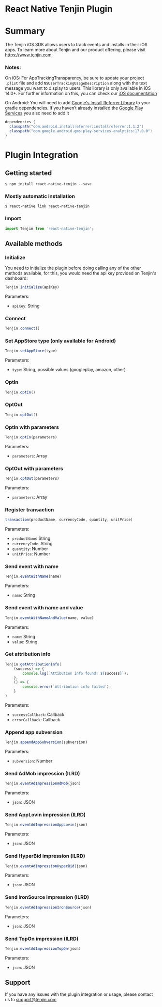 # React Native Tenjin Plugin

# Summary

The Tenjin iOS SDK allows users to track events and installs in their iOS apps. To learn more about Tenjin and our product offering, please visit https://www.tenjin.com.

### Notes:

On iOS:
For AppTrackingTransparency, be sure to update your project `.plist` file and add `NSUserTrackingUsageDescription` along with the text message you want to display to users. This library is only available in iOS 14.0+. For further information on this, you can check our [iOS documentation](https://github.com/tenjin/tenjin-ios-sdk#-skadnetwork-and-ios-15-advertiser-postbacks)
  
On Android:
You will need to add [Google's Install Referrer Library](https://developer.android.com/google/play/installreferrer/library.html) to your gradle dependencies. If you haven’t already installed the [Google Play Services](https://developers.google.com/android/guides/setup) you also need to add it
```gradle
dependencies {
  classpath("com.android.installreferrer:installreferrer:1.1.2")
  classpath("com.google.android.gms:play-services-analytics:17.0.0")
}
```

# Plugin Integration

## Getting started
`$ npm install react-native-tenjin --save`

### Mostly automatic installation
`$ react-native link react-native-tenjin`

### Import
```javascript
import Tenjin from 'react-native-tenjin';
```

## Available methods

### Initialize
You need to initialize the plugin before doing calling any of the other methods available, for this, you would need the api key provided on Tenjin's dashboard:
```javascript
Tenjin.initialize(apiKey)
```
Parameters:
- `apiKey`: String

### Connect
```javascript
Tenjin.connect()
```

### Set AppStore type (only available for Android)
```javascript
Tenjin.setAppStore(type)
```
Parameters:
- `type`: String, possible values (googleplay, amazon, other)

### OptIn
```javascript
Tenjin.optIn()
```

### OptOut
```javascript
Tenjin.optOut()
```

### OptIn with parameters
```javascript
Tenjin.optIn(parameters)
```
Parameters:
- `parameters`: Array

### OptOut with parameters
```javascript
Tenjin.optOut(parameters)
```
Parameters:
- `parameters`: Array

### Register transaction
```javascript
transaction(productName, currencyCode, quantity, unitPrice)
```
Parameters:
- `productName`: String
- `currencyCode`: String
- `quantity`: Number
- `unitPrice`: Number

### Send event with name
```javascript
Tenjin.eventWithName(name)
```
Parameters:
- `name`: String

### Send event with name and value
```javascript
Tenjin.eventWithNameAndValue(name, value)
```
Parameters:
- `name`: String
- `value`: String

### Get attribution info
```javascript
Tenjin.getAttributionInfo(
    (success) => {
        console.log(`Attibution info found! ${success}`);
    },
    () => {
        console.error(`Attribution info failed`);
    }
)
```
Parameters:
- `successCallback`: Callback
- `errorCallback`: Callback

### Append app subversion
```javascript
Tenjin.appendAppSubversion(subversion)
```
Parameters:
- `subversion`: Number

### Send AdMob impression (ILRD)
```javascript
Tenjin.eventAdImpressionAdMob(json)
```
Parameters:
- `json`: JSON

### Send AppLovin impression (ILRD)
```javascript
Tenjin.eventAdImpressionAppLovin(json)
```
Parameters:
- `json`: JSON

### Send HyperBid impression (ILRD)
```javascript
Tenjin.eventAdImpressionHyperBid(json)
```
Parameters:
- `json`: JSON

### Send IronSource impression (ILRD)
```javascript
Tenjin.eventAdImpressionIronSource(json)
```
Parameters:
- `json`: JSON

### Send TopOn impression (ILRD)
```javascript
Tenjin.eventAdImpressionTopOn(json)
```
Parameters:
- `json`: JSON

## Support
If you have any issues with the plugin integration or usage, please contact us to support@tenjin.com
